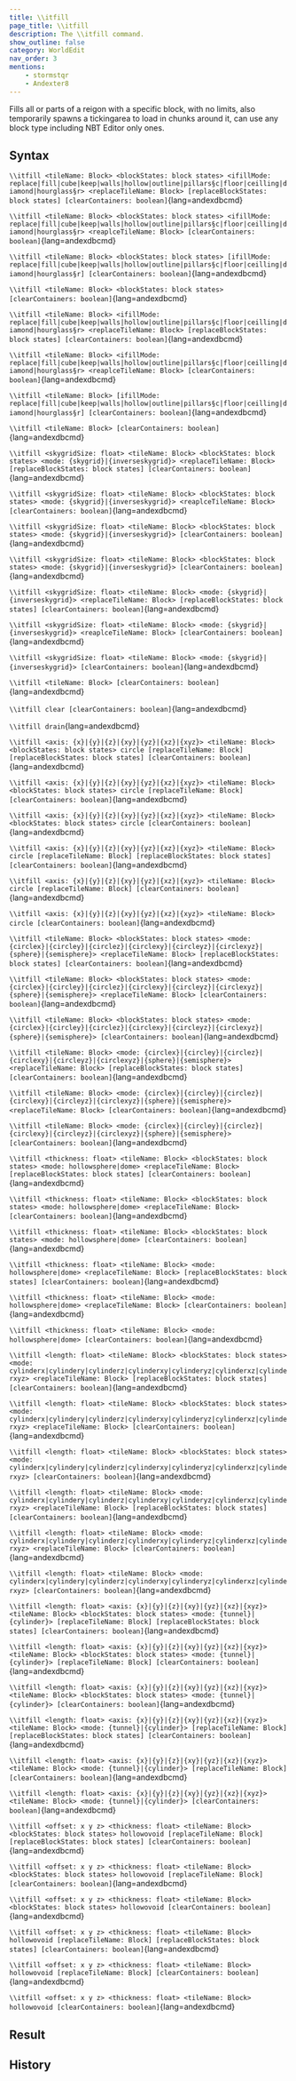 ```yaml
---
title: \\itfill
page_title: \\itfill
description: The \\itfill command.
show_outline: false
category: WorldEdit
nav_order: 3
mentions:
    - stormstqr
    - Andexter8
---
```


Fills all or parts of a reigon with a specific block, with no limits, also temporarily spawns a tickingarea to load in chunks around it, can use any block type including NBT Editor only ones.

<CommandDetailsTable
    name="\\itfill"
    :categories="[
        'system', 'world', 'server', 'worldedit'
    ]"
    :requiredTags="[
        'canUseChatCommands'
    ]"
    ultraSecurityModeSecurityLevel="WorldEdit"
    version="1.0.0"
    :undoSupported="0"
    :functional="true"
    :deprecated="false"
/>

## Syntax

`\\itfill <tileName: Block> <blockStates: block states> <ifillMode: replace|fill|cube|keep|walls|hollow|outline|pillars§c|floor|ceilling|diamond|hourglass§r> <replaceTileName: Block> [replaceBlockStates: block states] [clearContainers: boolean]`{lang=andexdbcmd}

<indent></indent>

`\\itfill <tileName: Block> <blockStates: block states> <ifillMode: replace|fill|cube|keep|walls|hollow|outline|pillars§c|floor|ceilling|diamond|hourglass§r> <reaplceTileName: Block> [clearContainers: boolean]`{lang=andexdbcmd}

<indent></indent>

`\\itfill <tileName: Block> <blockStates: block states> [ifillMode: replace|fill|cube|keep|walls|hollow|outline|pillars§c|floor|ceilling|diamond|hourglass§r] [clearContainers: boolean]`{lang=andexdbcmd}

<indent></indent>

`\\itfill <tileName: Block> <blockStates: block states> [clearContainers: boolean]`{lang=andexdbcmd}

<indent></indent>

`\\itfill <tileName: Block> <ifillMode: replace|fill|cube|keep|walls|hollow|outline|pillars§c|floor|ceilling|diamond|hourglass§r> <replaceTileName: Block> [replaceBlockStates: block states] [clearContainers: boolean]`{lang=andexdbcmd}

<indent></indent>

`\\itfill <tileName: Block> <ifillMode: replace|fill|cube|keep|walls|hollow|outline|pillars§c|floor|ceilling|diamond|hourglass§r> <reaplceTileName: Block> [clearContainers: boolean]`{lang=andexdbcmd}

<indent></indent>

`\\itfill <tileName: Block> [ifillMode: replace|fill|cube|keep|walls|hollow|outline|pillars§c|floor|ceilling|diamond|hourglass§r] [clearContainers: boolean]`{lang=andexdbcmd}

<indent></indent>

`\\itfill <tileName: Block> [clearContainers: boolean]`{lang=andexdbcmd}

<indent></indent>

`\\itfill <skygridSize: float> <tileName: Block> <blockStates: block states> <mode: {skygrid}|{inverseskygrid}> <replaceTileName: Block> [replaceBlockStates: block states] [clearContainers: boolean]`{lang=andexdbcmd}

<indent></indent>

`\\itfill <skygridSize: float> <tileName: Block> <blockStates: block states> <mode: {skygrid}|{inverseskygrid}> <reaplceTileName: Block> [clearContainers: boolean]`{lang=andexdbcmd}

<indent></indent>

`\\itfill <skygridSize: float> <tileName: Block> <blockStates: block states> <mode: {skygrid}|{inverseskygrid}> [clearContainers: boolean]`{lang=andexdbcmd}

<indent></indent>

`\\itfill <skygridSize: float> <tileName: Block> <blockStates: block states> <mode: {skygrid}|{inverseskygrid}> [clearContainers: boolean]`{lang=andexdbcmd}

<indent></indent>

`\\itfill <skygridSize: float> <tileName: Block> <mode: {skygrid}|{inverseskygrid}> <replaceTileName: Block> [replaceBlockStates: block states] [clearContainers: boolean]`{lang=andexdbcmd}

<indent></indent>

`\\itfill <skygridSize: float> <tileName: Block> <mode: {skygrid}|{inverseskygrid}> <reaplceTileName: Block> [clearContainers: boolean]`{lang=andexdbcmd}

<indent></indent>

`\\itfill <skygridSize: float> <tileName: Block> <mode: {skygrid}|{inverseskygrid}> [clearContainers: boolean]`{lang=andexdbcmd}

<indent></indent>

`\\itfill <tileName: Block> [clearContainers: boolean]`{lang=andexdbcmd}

<indent></indent>

`\\itfill clear [clearContainers: boolean]`{lang=andexdbcmd}

<indent></indent>

`\\itfill drain`{lang=andexdbcmd}

<indent></indent>

`\\itfill <axis: {x}|{y}|{z}|{xy}|{yz}|{xz}|{xyz}> <tileName: Block> <blockStates: block states> circle [replaceTileName: Block] [replaceBlockStates: block states] [clearContainers: boolean]`{lang=andexdbcmd}

<indent></indent>

`\\itfill <axis: {x}|{y}|{z}|{xy}|{yz}|{xz}|{xyz}> <tileName: Block> <blockStates: block states> circle [replaceTileName: Block] [clearContainers: boolean]`{lang=andexdbcmd}

<indent></indent>

`\\itfill <axis: {x}|{y}|{z}|{xy}|{yz}|{xz}|{xyz}> <tileName: Block> <blockStates: block states> circle [clearContainers: boolean]`{lang=andexdbcmd}

<indent></indent>

`\\itfill <axis: {x}|{y}|{z}|{xy}|{yz}|{xz}|{xyz}> <tileName: Block> circle [replaceTileName: Block] [replaceBlockStates: block states] [clearContainers: boolean]`{lang=andexdbcmd}

<indent></indent>

`\\itfill <axis: {x}|{y}|{z}|{xy}|{yz}|{xz}|{xyz}> <tileName: Block> circle [replaceTileName: Block] [clearContainers: boolean]`{lang=andexdbcmd}

<indent></indent>

`\\itfill <axis: {x}|{y}|{z}|{xy}|{yz}|{xz}|{xyz}> <tileName: Block> circle [clearContainers: boolean]`{lang=andexdbcmd}

<indent></indent>

`\\itfill <tileName: Block> <blockStates: block states> <mode: {circlex}|{circley}|{circlez}|{circlexy}|{circleyz}|{circlexyz}|{sphere}|{semisphere}> <replaceTileName: Block> [replaceBlockStates: block states] [clearContainers: boolean]`{lang=andexdbcmd}

<indent></indent>

`\\itfill <tileName: Block> <blockStates: block states> <mode: {circlex}|{circley}|{circlez}|{circlexy}|{circleyz}|{circlexyz}|{sphere}|{semisphere}> <replaceTileName: Block> [clearContainers: boolean]`{lang=andexdbcmd}

<indent></indent>

`\\itfill <tileName: Block> <blockStates: block states> <mode: {circlex}|{circley}|{circlez}|{circlexy}|{circleyz}|{circlexyz}|{sphere}|{semisphere}> [clearContainers: boolean]`{lang=andexdbcmd}

<indent></indent>

`\\itfill <tileName: Block> <mode: {circlex}|{circley}|{circlez}|{circlexy}|{circleyz}|{circlexyz}|{sphere}|{semisphere}> <replaceTileName: Block> [replaceBlockStates: block states] [clearContainers: boolean]`{lang=andexdbcmd}

<indent></indent>

`\\itfill <tileName: Block> <mode: {circlex}|{circley}|{circlez}|{circlexy}|{circleyz}|{circlexyz}|{sphere}|{semisphere}> <replaceTileName: Block> [clearContainers: boolean]`{lang=andexdbcmd}

<indent></indent>

`\\itfill <tileName: Block> <mode: {circlex}|{circley}|{circlez}|{circlexy}|{circleyz}|{circlexyz}|{sphere}|{semisphere}> [clearContainers: boolean]`{lang=andexdbcmd}

<indent></indent>

`\\itfill <thickness: float> <tileName: Block> <blockStates: block states> <mode: hollowsphere|dome> <replaceTileName: Block> [replaceBlockStates: block states] [clearContainers: boolean]`{lang=andexdbcmd}

<indent></indent>

`\\itfill <thickness: float> <tileName: Block> <blockStates: block states> <mode: hollowsphere|dome> <replaceTileName: Block> [clearContainers: boolean]`{lang=andexdbcmd}

<indent></indent>

`\\itfill <thickness: float> <tileName: Block> <blockStates: block states> <mode: hollowsphere|dome> [clearContainers: boolean]`{lang=andexdbcmd}

<indent></indent>

`\\itfill <thickness: float> <tileName: Block> <mode: hollowsphere|dome> <replaceTileName: Block> [replaceBlockStates: block states] [clearContainers: boolean]`{lang=andexdbcmd}

<indent></indent>

`\\itfill <thickness: float> <tileName: Block> <mode: hollowsphere|dome> <replaceTileName: Block> [clearContainers: boolean]`{lang=andexdbcmd}

<indent></indent>

`\\itfill <thickness: float> <tileName: Block> <mode: hollowsphere|dome> [clearContainers: boolean]`{lang=andexdbcmd}

<indent></indent>

`\\itfill <length: float> <tileName: Block> <blockStates: block states> <mode: cylinderx|cylindery|cylinderz|cylinderxy|cylinderyz|cylinderxz|cylinderxyz> <replaceTileName: Block> [replaceBlockStates: block states] [clearContainers: boolean]`{lang=andexdbcmd}

<indent></indent>

`\\itfill <length: float> <tileName: Block> <blockStates: block states> <mode: cylinderx|cylindery|cylinderz|cylinderxy|cylinderyz|cylinderxz|cylinderxyz> <replaceTileName: Block> [clearContainers: boolean]`{lang=andexdbcmd}

<indent></indent>

`\\itfill <length: float> <tileName: Block> <blockStates: block states> <mode: cylinderx|cylindery|cylinderz|cylinderxy|cylinderyz|cylinderxz|cylinderxyz> [clearContainers: boolean]`{lang=andexdbcmd}

<indent></indent>

`\\itfill <length: float> <tileName: Block> <mode: cylinderx|cylindery|cylinderz|cylinderxy|cylinderyz|cylinderxz|cylinderxyz> <replaceTileName: Block> [replaceBlockStates: block states] [clearContainers: boolean]`{lang=andexdbcmd}

<indent></indent>

`\\itfill <length: float> <tileName: Block> <mode: cylinderx|cylindery|cylinderz|cylinderxy|cylinderyz|cylinderxz|cylinderxyz> <replaceTileName: Block> [clearContainers: boolean]`{lang=andexdbcmd}

<indent></indent>

`\\itfill <length: float> <tileName: Block> <mode: cylinderx|cylindery|cylinderz|cylinderxy|cylinderyz|cylinderxz|cylinderxyz> [clearContainers: boolean]`{lang=andexdbcmd}

<indent></indent>

`\\itfill <length: float> <axis: {x}|{y}|{z}|{xy}|{yz}|{xz}|{xyz}> <tileName: Block> <blockStates: block states> <mode: {tunnel}|{cylinder}> [replaceTileName: Block] [replaceBlockStates: block states] [clearContainers: boolean]`{lang=andexdbcmd}

<indent></indent>

`\\itfill <length: float> <axis: {x}|{y}|{z}|{xy}|{yz}|{xz}|{xyz}> <tileName: Block> <blockStates: block states> <mode: {tunnel}|{cylinder}> [replaceTileName: Block] [clearContainers: boolean]`{lang=andexdbcmd}

<indent></indent>

`\\itfill <length: float> <axis: {x}|{y}|{z}|{xy}|{yz}|{xz}|{xyz}> <tileName: Block> <blockStates: block states> <mode: {tunnel}|{cylinder}> [clearContainers: boolean]`{lang=andexdbcmd}

<indent></indent>

`\\itfill <length: float> <axis: {x}|{y}|{z}|{xy}|{yz}|{xz}|{xyz}> <tileName: Block> <mode: {tunnel}|{cylinder}> [replaceTileName: Block] [replaceBlockStates: block states] [clearContainers: boolean]`{lang=andexdbcmd}

<indent></indent>

`\\itfill <length: float> <axis: {x}|{y}|{z}|{xy}|{yz}|{xz}|{xyz}> <tileName: Block> <mode: {tunnel}|{cylinder}> [replaceTileName: Block] [clearContainers: boolean]`{lang=andexdbcmd}

<indent></indent>

`\\itfill <length: float> <axis: {x}|{y}|{z}|{xy}|{yz}|{xz}|{xyz}> <tileName: Block> <mode: {tunnel}|{cylinder}> [clearContainers: boolean]`{lang=andexdbcmd}

<indent></indent>

`\\itfill <offset: x y z> <thickness: float> <tileName: Block> <blockStates: block states> hollowovoid [replaceTileName: Block] [replaceBlockStates: block states] [clearContainers: boolean]`{lang=andexdbcmd}

<indent></indent>

`\\itfill <offset: x y z> <thickness: float> <tileName: Block> <blockStates: block states> hollowovoid [replaceTileName: Block] [clearContainers: boolean]`{lang=andexdbcmd}

<indent></indent>

`\\itfill <offset: x y z> <thickness: float> <tileName: Block> <blockStates: block states> hollowovoid [clearContainers: boolean]`{lang=andexdbcmd}

<indent></indent>

`\\itfill <offset: x y z> <thickness: float> <tileName: Block> hollowovoid [replaceTileName: Block] [replaceBlockStates: block states] [clearContainers: boolean]`{lang=andexdbcmd}

<indent></indent>

`\\itfill <offset: x y z> <thickness: float> <tileName: Block> hollowovoid [replaceTileName: Block] [clearContainers: boolean]`{lang=andexdbcmd}

<indent></indent>

`\\itfill <offset: x y z> <thickness: float> <tileName: Block> hollowovoid [clearContainers: boolean]`{lang=andexdbcmd}

<indent></indent>

## Result

## History
